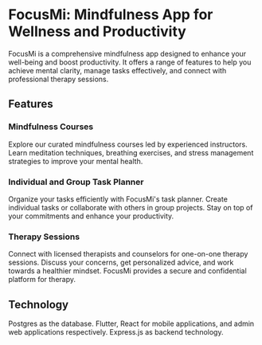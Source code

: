 # FocusMi: Mindfulness App for Wellness and Productivity

FocusMi is a comprehensive mindfulness app designed to enhance your well-being and boost productivity. It offers a range of features to help you achieve mental clarity, manage tasks effectively, and connect with professional therapy sessions.

## Features

### Mindfulness Courses
Explore our curated mindfulness courses led by experienced instructors. Learn meditation techniques, breathing exercises, and stress management strategies to improve your mental health.

### Individual and Group Task Planner
Organize your tasks efficiently with FocusMi's task planner. Create individual tasks or collaborate with others in group projects. Stay on top of your commitments and enhance your productivity.

### Therapy Sessions
Connect with licensed therapists and counselors for one-on-one therapy sessions. Discuss your concerns, get personalized advice, and work towards a healthier mindset. FocusMi provides a secure and confidential platform for therapy.

## Technology
Postgres as the database.
Flutter, React for mobile applications, and admin web applications respectively. 
Express.js as backend technology.




